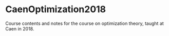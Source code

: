 # CaenOptimization2018
Course contents and notes for the course on optimization theory, taught at Caen in 2018.
